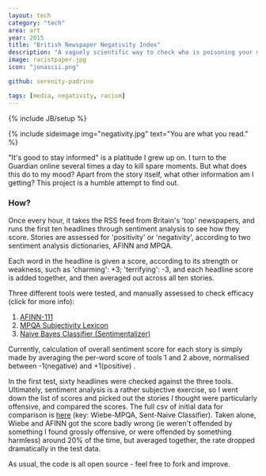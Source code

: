 ```yaml
---
layout: tech
category: "tech"
area: art
year: 2015
title: "British Newspaper Negativity Index"
description: "A vaguely scientific way to check who is poisoning your mind this morning"
image: racistpaper.jpg
icon: "jonascii.png"

github: serenity-padrino

tags: [media, negativity, racism]
---
```

{% include JB/setup %}

{% include sideimage img="negativity.jpg" text="You are what you read." %}

"It's good to stay informed" is a platitude I grew up on. I turn to the Guardian online several times a day to kill spare moments. But what does this do to my mood? Apart from the story itself, what other information am I getting? This project is a humble attempt to find out.

<h3>How?</h3>
Once every hour, it takes the RSS feed from Britain's 'top' newspapers, and runs the first ten headlines through sentiment analysis to see how they score. Stories are assessed for 'positivity' or 'negativity', according to two sentiment analysis dictionaries, AFINN and MPQA.  

Each word in the headline is given a score, according to its strength or weakness, such as 'charming': +3; 'terrifying': -3, and each headline score is added together, and then averaged out across all ten stories. 

Three different tools were tested, and manually assessed to check efficacy (click for more info): 
<ol class='analysers'>
	<li><a href="http://www2.imm.dtu.dk/pubdb/views/publication_details.php?id=6010" target="_blank">AFINN-111</a></li>
<li><a href="http://mpqa.cs.pitt.edu/lexicons/subj_lexicon/" target="_blank">MPQA Subjectivity Lexicon</a></li>
<li><a href="https://github.com/malavbhavsar/sentimentalizer" target="_blank">Naive Bayes Classifier (Sentimentalizer)</a> </li>
</ol>

<p>Currently, calculation of overall sentiment score for each story is simply made by averaging the per-word score of tools 1 and 2 above, normalised between -1(negative) and +1(positive) . </p>

<p>In the first test, sixty headlines were checked against the three tools. Ultimately, sentiment analysis is a rather subjective exercise, so I went down the list of scores and picked out the stories <em>I </em> thought were particularly offensive, and compared the scores. The full csv of initial data for comparison is <a href="https://www.dropbox.com/s/tngc6yqcff9ylve/rss2mixed.csv?dl=1">here</a> (key: Wiebe-MPQA, Sent-Naive Classifier). Taken alone, Wiebe and AFINN got the score badly wrong (ie weren't offended by something I found grossly offensive, or were offended by something harmless) around 20% of the time, but averaged together, the rate dropped dramatically in the test data. </p>

<p>As usual, the code is all open source - feel free to fork and improve.</p>



